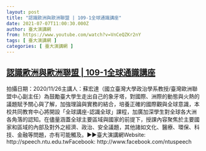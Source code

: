 ```yaml
---
layout: post
title: "認識歐洲與歐洲聯盟 | 109-1全球通識講座"
date: 2021-07-07T11:00:30.000Z
author: 臺大演講網
from: https://www.youtube.com/watch?v=VnCeQZKr2nY
tags: [ 臺大演講網 ]
categories: [ 臺大演講網 ]
---
```

<!--1625655630000-->
[認識歐洲與歐洲聯盟 | 109-1全球通識講座](https://www.youtube.com/watch?v=VnCeQZKr2nY)
------

<div>
拍攝日期：2020/11/26主講人：蘇宏達（國立臺灣大學政治學系教授/臺灣歐洲聯盟中心副主任）為鼓勵臺大學生走出自己的象牙塔，對國際、洲際的動態與火熱的議題賦予關心與了解，加強理論與實務的結合，培養正確的國際觀與全球意識，本校共同教育中心將開設「全球講座-認識全球」課程，加廣加深學生對全球各大洲各角落的認知。在儘量涵蓋全球主要區域與國家的前提下，授課內容聚焦於主要國家和區域的內部及對外之經濟、政治、安全議題，其他諸如文化、醫療、環保、科技、金融等問題，亦有可能觸及。►►臺大演講網Website: http://speech.ntu.edu.twFacebook: http://www.facebook.com/ntuspeech
</div>
